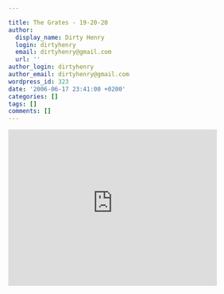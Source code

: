 ```yaml
---

title: The Grates - 19-20-20
author:
  display_name: Dirty Henry
  login: dirtyhenry
  email: dirtyhenry@gmail.com
  url: ''
author_login: dirtyhenry
author_email: dirtyhenry@gmail.com
wordpress_id: 323
date: '2006-06-17 23:41:00 +0200'
categories: []
tags: []
comments: []
---
```

<iframe width="420" height="315" src="http://www.youtube.com/embed/k35b7M-BtYI" frameborder="0" allowfullscreen></iframe>
